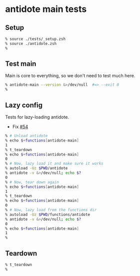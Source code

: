 # antidote main tests

## Setup

```zsh
% source ./tests/_setup.zsh
% source ./antidote.zsh
%
```

## Test main

Main is core to everything, so we don't need to test much here.

```zsh
% antidote-main --version &>/dev/null  #=> --exit 0
%
```

## Lazy config

Tests for lazy-loading antidote.

- Fix [#54](https://github.com/mattmc3/antidote/issues/54)

```zsh
% # Unload antidote
% echo $+functions[antidote-main]
1
% t_teardown
% echo $+functions[antidote-main]
0
% # Now, lazy load it and make sure it works
% autoload -Uz $PWD/antidote
% antidote -v &>/dev/null; echo $?
0
% # Now, tear down again
% echo $+functions[antidote-main]
1
% t_teardown
% echo $+functions[antidote-main]
0
% # Now, lazy load from the functions dir
% autoload -Uz $PWD/functions/antidote
% antidote -v &>/dev/null; echo $?
0
% echo $+functions[antidote-main]
1
%
```

## Teardown

```zsh
% t_teardown
%
```
